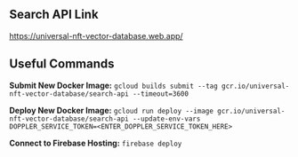 ## Search API Link

https://universal-nft-vector-database.web.app/

## Useful Commands

**Submit New Docker Image:** `gcloud builds submit --tag gcr.io/universal-nft-vector-database/search-api --timeout=3600`

**Deploy New Docker Image:** `gcloud run deploy --image gcr.io/universal-nft-vector-database/search-api --update-env-vars DOPPLER_SERVICE_TOKEN=<ENTER_DOPPLER_SERVICE_TOKEN_HERE>`

**Connect to Firebase Hosting:** `firebase deploy`
